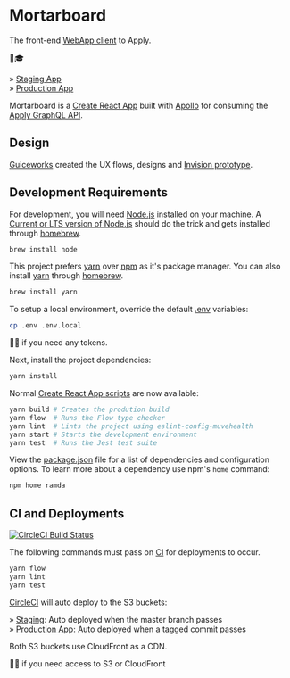 # Mortarboard
The front-end [WebApp client][app] to Apply.

👋🎓 

&raquo; [Staging App][staging]  
&raquo; [Production App][production]

Mortarboard is a [Create React App][cra] built with [Apollo][apollo] for
consuming the [Apply GraphQL API][api].

## Design
[Guiceworks][guiceworks] created the UX flows, designs and [Invision prototype][prototype].

## Development Requirements
For development, you will need [Node.js][node] installed on your machine. A
[Current or LTS version of Node.js][lts] should do the trick and gets installed
through [homebrew][brew].

```sh
brew install node
```

This project prefers [yarn][yarn] over [npm][npm] as it's package manager. You
can also install [yarn][yarn] through [homebrew][brew].

```sh
brew install yarn
```

To setup a local environment, override the default [.env](.env) variables:

```sh
cp .env .env.local
```

:raising_hand_woman: if you need any tokens. 

Next, install the project dependencies:

```sh
yarn install
```

Normal [Create React App scripts][cra_scripts] are now available:

```sh
yarn build # Creates the prodution build
yarn flow  # Runs the Flow type checker
yarn lint  # Lints the project using eslint-config-muvehealth
yarn start # Starts the development environment
yarn test  # Runs the Jest test suite
```

View the [package.json](package.json) file for a list of dependencies and
configuration options. To learn more about a dependency use npm's `home` command:

```sh
npm home ramda
```

## CI and Deployments
[![CircleCI Build Status](https://circleci.com/gh/turingschool/mortarboard/tree/master.svg?style=svg)](https://circleci.com/gh/turingschool/mortarboard/tree/master)

The following commands must pass on [CI][circle] for deployments to occur.

```sh
yarn flow
yarn lint
yarn test
```

[CircleCI][circle] will auto deploy to the S3 buckets:

&raquo; [Staging][staging]: Auto deployed when the master branch passes  
&raquo; [Production App][production]: Auto deployed when a tagged commit passes

Both S3 buckets use CloudFront as a CDN.

:raising_hand_man: if you need access to S3 or CloudFront

<!-- Links -->
[api]: https://github.com/turingschool/apply
[apollo]: https://www.apollographql.com/docs/react/
[app]: https://mortarboard.turing.io
[brew]: https://brew.sh
[circle]: https://circleci.com/gh/turingschool/mortarboard
[cra]: https://github.com/facebookincubator/create-react-app/blob/master/packages/react-scripts/template/README.md
[cra_scripts]: https://github.com/facebookincubator/create-react-app/blob/master/packages/react-scripts/template/README.md#available-scripts
[guiceworks]: http://www.guice.works
[lts]: https://github.com/nodejs/Release#nodejs-release-working-group
[node]: https://nodejs.org
[npm]: https://www.npmjs.com/get-npm
[pages]: https://github.com/turingschool/mortarboard/tree/gh-pages
[production]: http://mortarboard.turing.io
[prototype]: https://projects.invisionapp.com//share/87BC70RUV
[staging]: http://mortarboard-staging.turing.io
[yarn]: https://yarnpkg.com
